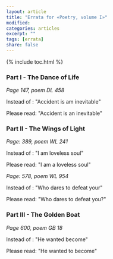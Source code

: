 ```yaml
---
layout: article
title: "Errata for «Poetry, volume I»"
modified:
categories: articles
excerpt: ""
tags: [errata]
share: false
---
```


{% include toc.html %}

### Part I - The Dance of Life

_Page 147, poem DL 458_

Instead of : "Accident is am inevitable"

Please read: "Accident is an inevitable"


### Part II - The Wings of Light

_Page: 389, poem WL 241_

Instead of : "I am loveless soul"

Please read: "I am a loveless soul"

_Page: 578, poem WL 954_

Instead of : "Who dares to defeat your"

Please read: "Who dares to defeat you?"


### Part III - The Golden Boat


_Page 600, poem GB 18_

Instead of : "He wanted become"

Please read: "He wanted to become"
